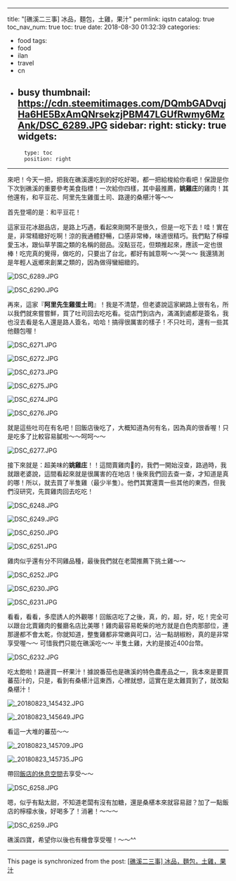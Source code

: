 
---
title: "[礁溪二三事] 冰品，麵包，土雞，果汁"
permlink: iqstn
catalog: true
toc_nav_num: true
toc: true
date: 2018-08-30 01:32:39
categories:
- food
tags:
- food
- ilan
- travel
- cn
- busy
thumbnail: https://cdn.steemitimages.com/DQmbGADvqjHa6HE5BxAmQNrsekzjPBM47LGUfRwmy6MzAnk/DSC_6289.JPG
sidebar:
    right:
        sticky: true
widgets:
    -
        type: toc
        position: right
---


來吧！今天一把，把我在礁溪還吃到的好吃好喝，都一把給梭給你看吧！保證是你下次到礁溪的重要參考美食指標！一次給你四樣，其中最推薦，**姚雞庄**的雞肉！其他還有，和平豆花、阿里先生雞蛋土司、路邊的桑椹汁等～～

首先登場的是：和平豆花！

這家豆花冰甜品店，是路上巧遇，看起來剛開不是很久，但是一吃下去！哇！實在是，非常精緻好吃啊！涼的我通體舒暢，口感非常棒，味道很精巧。我們點了檸檬愛玉冰，跟仙草芋園之類的名稱的甜品。沒點豆花，但類推起來，應該一定也很棒！吃完真的覺得，做吃的，只要出了台北，都好有誠意啊～～哭～～ 我還猜測是年輕人返鄉來創業之類的，因為做得蠻細緻的。

![DSC_6289.JPG](https://cdn.steemitimages.com/DQmbGADvqjHa6HE5BxAmQNrsekzjPBM47LGUfRwmy6MzAnk/DSC_6289.JPG)

![DSC_6290.JPG](https://cdn.steemitimages.com/DQmPp3bmfjVnPN5jFFRrAQsFZ7UApRQLAk4SQw72i3RZ2FR/DSC_6290.JPG)

再來，這家『**阿里先生雞蛋土司**』！我是不清楚，但老婆說這家網路上很有名，所以我們就來嘗嘗鮮，買了吐司回去吃吃看。從店門到店內，滿滿到處都是簽名，我也沒去看是名人還是路人簽名，哈哈！搞得很厲害的樣子！不只吐司，還有一些其他麵包喔！

![DSC_6271.JPG](https://cdn.steemitimages.com/DQmf4Hk6pbGBrYk8TNAdU6F7eiPeopFkuHZDGs1itxCU3D3/DSC_6271.JPG)

![DSC_6272.JPG](https://cdn.steemitimages.com/DQmSvc5hRfWm8SJU3ipM1tphyygSeVSdHchfY1oPCRJh8yw/DSC_6272.JPG)

![DSC_6273.JPG](https://cdn.steemitimages.com/DQmaMiZXyyBP6N4JV3643mjRwqnJWxQdw15hQLdkKEs5mqM/DSC_6273.JPG)

![DSC_6275.JPG](https://cdn.steemitimages.com/DQme4Lj5jjtpjYWpSFZVkdaDXZpxyV7AJ1nzmu5x6vTh1Cj/DSC_6275.JPG)

![DSC_6274.JPG](https://cdn.steemitimages.com/DQmVpRssK6hxwEr3FyqVwBGogpQSf87ajb2irir1LCUH8wh/DSC_6274.JPG)

![DSC_6276.JPG](https://cdn.steemitimages.com/DQmUHjxAuxTuJxonvAxkmMGpxzqXE64UXCouCWe5ZXkVBve/DSC_6276.JPG)

就是這些吐司在有名吧！回飯店後吃了，大概知道為何有名，因為真的很香喔！只是吃多了比較容易膩啦～～呵呵～～

![DSC_6277.JPG](https://cdn.steemitimages.com/DQmTyFhcD3U9f7PsuT7KmTzVy4JoTFz9uSTUG1nnovqo7KN/DSC_6277.JPG)

接下來就是：超美味的**姚雞庄**！！這間賣雞肉🐔的，我們一開始沒查，路過時，我就跟老婆說，這間看起來就是很厲害的在地店！後來我們回去查一查，才知道是真的哪！所以，就去買了半隻雞（最少半隻）。他們其實還賣一些其他的東西，但我們沒研究，先買雞肉回去吃吃！

![DSC_6248.JPG](https://cdn.steemitimages.com/DQmba4VXbXX3XWENog8RCZukP3qJfKQYrdxrHUYH3mc81Xk/DSC_6248.JPG)

![DSC_6249.JPG](https://cdn.steemitimages.com/DQmaPdFBLMLwU1NYSozXqRUNWyoE3Z7QetbM8BaZgNqR8ze/DSC_6249.JPG)

![DSC_6250.JPG](https://cdn.steemitimages.com/DQmdwaEJBKJmvsoeBAfz2JKJgvcqZFK4B9c5VDNc5TnePrM/DSC_6250.JPG)

![DSC_6251.JPG](https://cdn.steemitimages.com/DQmT8GnWsMjDoHCRMAS5AcDE3ojJqUGq2BzUYe9WPZGKUAs/DSC_6251.JPG)

雞肉似乎還有分不同雞品種，最後我們就在老闆推薦下挑土雞～～

![DSC_6252.JPG](https://cdn.steemitimages.com/DQmfGAC2NcJ3Q97VW5meyjYNQZKKeMv9grpXHeE4RaHgHKa/DSC_6252.JPG)

![DSC_6230.JPG](https://cdn.steemitimages.com/DQmfQBw54mcLZffapniSYJct8oUye4KfpDeBQmS9K48EYBj/DSC_6230.JPG)

![DSC_6231.JPG](https://cdn.steemitimages.com/DQmb6G7odCdwrvRAyuQ3jmAqxfSw9QNoCJdZkh66n6HLkVs/DSC_6231.JPG)

看看，看看，多麼誘人的外觀哪！回飯店吃了之後，真，的，超，好，吃！完全可以跟台北賣雞肉的餐廳名店比美哪！雞肉最容易乾柴的地方就是白色肉那部位，連那邊都不會太乾，你就知道，整隻雞都非常嫩與可口，沾一點胡椒粉，真的是非常享受喔～～ 可惜我們只能在礁溪吃～～ 半隻土雞，大約是接近400台幣。

![DSC_6232.JPG](https://cdn.steemitimages.com/DQmV4C7keLHTPa7ZmXGRToFuu9nHKRKD1a22cVbbNLitae1/DSC_6232.JPG)

吃太飽啦！路邊買一杯果汁！據說番茄也是礁溪的特色農產品之一，我本來是要買蕃茄汁的，只是，看到有桑椹汁這東西，心裡就想，這實在是太難買到了，就改點桑椹汁！

![_20180823_145432.JPG](https://cdn.steemitimages.com/DQmY9czguQARPVHo3UvpuSjTdLwY9qSuK1knXTjtdR3Rry7/_20180823_145432.JPG)

![_20180823_145649.JPG](https://cdn.steemitimages.com/DQmb8Cwr5WcAQDVsUmJ5nNuX8KH4k3uhe1gpJ1gVRWKBANh/_20180823_145649.JPG)

看這一大堆的蕃茄～～

![_20180823_145709.JPG](https://cdn.steemitimages.com/DQmVZ7hsyRSiHUBxd97BCz2MabXHn5asDaGT9ZWnnXXuRHu/_20180823_145709.JPG)

![_20180823_145735.JPG](https://cdn.steemitimages.com/DQmYUDUj1n4B9sYgUMeRZru21yLEcrUQHqBPVMMEWUbjTgZ/_20180823_145735.JPG)

帶回[飯店的休息空間](https://steemit.com/hotel/@deanliu/stpxe)去享受～～

![DSC_6258.JPG](https://cdn.steemitimages.com/DQmWSvFedhGDoaA3ebgRw3YgqDQ6nN3tKARxLoHpj6cHiAg/DSC_6258.JPG)

嗯，似乎有點太甜，不知道老闆有沒有加糖，還是桑椹本來就容易甜？加了一點飯店的檸檬水後，好喝多了！消暑！～～～

![DSC_6259.JPG](https://cdn.steemitimages.com/DQmTdYgohjFE12G2EJ9h1LA7u18PiE9KiAFT5EnTbLnTC3q/DSC_6259.JPG)

礁溪四寶，希望你以後也有機會享受喔！～～^^

- - -

This page is synchronized from the post: [[礁溪二三事] 冰品，麵包，土雞，果汁](https://steemit.com/@deanliu/iqstn)
